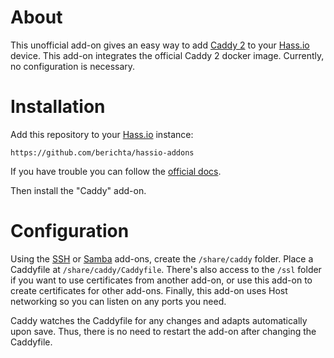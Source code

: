 # About

This unofficial add-on gives an easy way to add [Caddy 2](https://caddyserver.com/) to your [Hass.io](https://home-assistant.io/hassio/) device.
This add-on integrates the official Caddy 2 docker image. Currently, no configuration is necessary. 

# Installation

Add this repository to your [Hass.io](https://home-assistant.io/hassio/) instance:

`https://github.com/berichta/hassio-addons`

If you have trouble you can follow the [official docs](https://home-assistant.io/hassio/installing_third_party_addons/).

Then install the "Caddy" add-on.

# Configuration

Using the [SSH](https://home-assistant.io/addons/ssh/) or [Samba](https://home-assistant.io/addons/samba/) add-ons, create the `/share/caddy` folder. Place a Caddyfile at `/share/caddy/Caddyfile`. There's also access to the `/ssl` folder if you want to use certificates from another add-on, or use this add-on to create certificates for other add-ons. Finally, this add-on uses Host networking so you can listen on any ports you need.

Caddy watches the Caddyfile for any changes and adapts automatically upon save. Thus, there is no need to restart the add-on after changing the Caddyfile.
